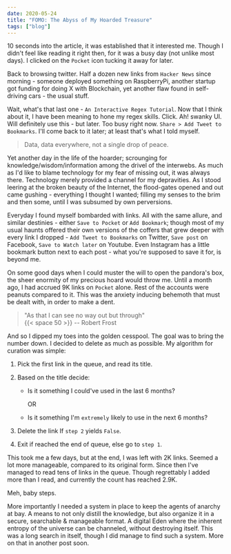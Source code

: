 ```yaml
---
date: 2020-05-24
title: "FOMO: The Abyss of My Hoarded Treasure"
tags: ["blog"]
---
```


10 seconds into the article, it was established that it interested me. Though I didn't feel like reading it right then, for it was a busy day (not unlike most days). I clicked on the `Pocket` icon tucking it away for later.

Back to browsing twitter. Half a dozen new links from `Hacker News` since morning - someone deployed something on RaspberryPi, another startup got funding for doing X with Blockchain, yet another flaw found in self-driving cars - the usual stuff.

Wait, what's that last one - `An Interactive Regex Tutorial`. Now that I think about it, I have been meaning to hone my regex skills. Click. Ah! swanky UI. Will definitely use this - but later. Too busy right now. `Share > Add Tweet to Bookmarks`. I'll come back to it later; at least that's what I told myself.

> Data, data everywhere, not a single drop of peace.

Yet another day in the life of the hoarder; scrounging for knowledge/wisdom/information among the drivel of the interwebs. As much as I'd like to blame technology for my fear of missing out, it was always there. Technology merely provided a channel for my depravities. As I stood leering at the broken beauty of the Internet, the flood-gates opened and out came gushing - everything I thought I wanted; filling my senses to the brim and then some, until I was subsumed by own perversions.

Everyday I found myself bombarded with links. All with the same allure, and similar destinies - either `Save to Pocket` or `Add Bookmark`; though most of my usual haunts offered their own versions of the coffers that grew deeper with every link I dropped - `Add Tweet to Bookmarks` on Twitter, `Save post` on Facebook, `Save to Watch later` on Youtube. Even Instagram has a little bookmark button next to each post - what you're supposed to save it for, is beyond me.

On some good days when I could muster the will to open the pandora's box, the sheer enormity of my precious hoard would throw me. Until a month ago, I had accrued 9K links on `Pocket` alone. Rest of the accounts were peanuts compared to it. This was the anxiety inducing behemoth that must be dealt with, in order to make a dent.

>
> "As that I can see no way out but through" \
> {{< space 50 >}} -- Robert Frost
>

And so I dipped my toes into the golden cesspool. The goal was to bring the number down. I decided to delete as much as possible. My algorithm for curation was simple:


1. Pick the first link in the queue, and read its title.

2. Based on the title decide:

   * Is it something I could've used in the last 6 months?

     OR

   * Is it something I'm `extremely` likely to use in the next 6 months?

3. Delete the link If `step 2`  yields  `False`.

4. Exit if reached the end of queue, else go to `step 1`.

This took me a few days, but at the end, I was left with 2K links. Seemed a lot more manageable, compared to its original form. Since then I've managed to read tens of links in the queue. Though regrettably I added more than I read, and currently the count has reached 2.9K.

Meh, baby steps.

More importantly I needed a system in place to keep the agents of anarchy at bay. A means to not only distill the knowledge, but also organize it in a secure, searchable & manageable format. A digital Eden where the inherent entropy of the universe can be channeled, without destroying itself. This was a long search in itself, though I did manage to find such a system. More on that in another post soon.
